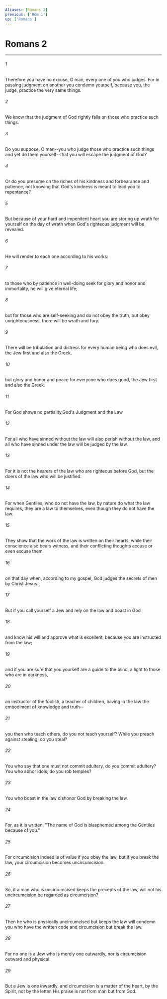 ```yaml
---
Aliases: [Romans 2]
previous: ['Rom 1']
up: ['Romans']
---
```

# Romans 2

***

 

###### 1 
Therefore you have no excuse, O man, every one of you who judges. For in passing judgment on another you condemn yourself, because you, the judge, practice the very same things. 
 

###### 2 
We know that the judgment of God rightly falls on those who practice such things. 
 

###### 3 
Do you suppose, O man--you who judge those who practice such things and yet do them yourself--that you will escape the judgment of God? 
 

###### 4 
Or do you presume on the riches of his kindness and forbearance and patience, not knowing that God's kindness is meant to lead you to repentance? 
 

###### 5 
But because of your hard and impenitent heart you are storing up wrath for yourself on the day of wrath when God's righteous judgment will be revealed.
 
 

###### 6 
He will render to each one according to his works: 
 

###### 7 
to those who by patience in well-doing seek for glory and honor and immortality, he will give eternal life; 
 

###### 8 
but for those who are self-seeking and do not obey the truth, but obey unrighteousness, there will be wrath and fury. 
 

###### 9 
There will be tribulation and distress for every human being who does evil, the Jew first and also the Greek, 
 

###### 10 
but glory and honor and peace for everyone who does good, the Jew first and also the Greek. 
 

###### 11 
For God shows no partiality.God's Judgment and the Law
 
 

###### 12 
For all who have sinned without the law will also perish without the law, and all who have sinned under the law will be judged by the law. 
 

###### 13 
For it is not the hearers of the law who are righteous before God, but the doers of the law who will be justified. 
 

###### 14 
For when Gentiles, who do not have the law, by nature do what the law requires, they are a law to themselves, even though they do not have the law. 
 

###### 15 
They show that the work of the law is written on their hearts, while their conscience also bears witness, and their conflicting thoughts accuse or even excuse them 
 

###### 16 
on that day when, according to my gospel, God judges the secrets of men by Christ Jesus.
 
 

###### 17 
But if you call yourself a Jew and rely on the law and boast in God 
 

###### 18 
and know his will and approve what is excellent, because you are instructed from the law; 
 

###### 19 
and if you are sure that you yourself are a guide to the blind, a light to those who are in darkness, 
 

###### 20 
an instructor of the foolish, a teacher of children, having in the law the embodiment of knowledge and truth-- 
 

###### 21 
you then who teach others, do you not teach yourself? While you preach against stealing, do you steal? 
 

###### 22 
You who say that one must not commit adultery, do you commit adultery? You who abhor idols, do you rob temples? 
 

###### 23 
You who boast in the law dishonor God by breaking the law. 
 

###### 24 
For, as it is written, "The name of God is blasphemed among the Gentiles because of you."
 
 

###### 25 
For circumcision indeed is of value if you obey the law, but if you break the law, your circumcision becomes uncircumcision. 
 

###### 26 
So, if a man who is uncircumcised keeps the precepts of the law, will not his uncircumcision be regarded as circumcision? 
 

###### 27 
Then he who is physically uncircumcised but keeps the law will condemn you who have the written code and circumcision but break the law. 
 

###### 28 
For no one is a Jew who is merely one outwardly, nor is circumcision outward and physical. 
 

###### 29 
But a Jew is one inwardly, and circumcision is a matter of the heart, by the Spirit, not by the letter. His praise is not from man but from God.
 
